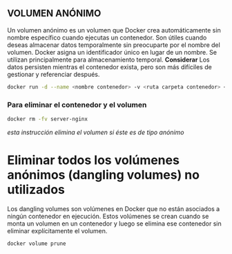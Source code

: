 ## VOLUMEN ANÓNIMO
Un volumen anónimo es un volumen que Docker crea automáticamente sin nombre específico cuando ejecutas un contenedor. Son útiles cuando deseas almacenar datos temporalmente sin preocuparte por el nombre del volumen. Docker asigna un identificador único en lugar de un nombre. Se utilizan principalmente para almacenamiento temporal. 
**Considerar**
Los datos persisten mientras el contenedor exista, pero son más difíciles de gestionar y referenciar después.

```bash
docker run -d --name <nombre contenedor> -v <ruta carpeta contenedor> <nombre imagen>
```

### Para eliminar el contenedor y el volumen
```bash
docker rm -fv server-nginx
```
_esta instrucción elimina el volumen si éste es de tipo anónimo_

# Eliminar todos los volúmenes anónimos (dangling volumes) no utilizados
Los dangling volumes son volúmenes en Docker que no están asociados a ningún contenedor en ejecución. Estos volúmenes se crean cuando se monta un volumen en un contenedor y luego se elimina ese contenedor sin eliminar explícitamente el volumen.
```bash
docker volume prune
```